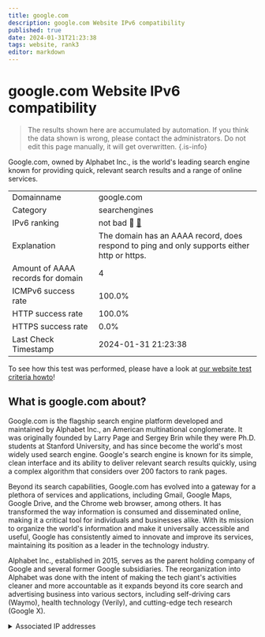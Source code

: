 ```yaml
---
title: google.com
description: google.com Website IPv6 compatibility
published: true
date: 2024-01-31T21:23:38
tags: website, rank3
editor: markdown
---
```


# google.com Website IPv6 compatibility

> The results shown here are accumulated by automation. If you think the data shown is wrong, please contact the administrators. 
> Do not edit this page manually, it will get overwritten.
{.is-info}

Google.com, owned by Alphabet Inc., is the world's leading search engine known for providing quick, relevant search results and a range of online services.


|   |   |
| - | - |
| Domainname | google.com
| Category | searchengines |
| IPv6 ranking | not bad :3rd_place_medal: [🔗](/howto/ranking) |
| Explanation | The domain has an AAAA record, does respond to ping and only supports either http or https. |
| Amount of AAAA records for domain | 4 |
| ICMPv6 success rate | 100.0%|
| HTTP success rate | 100.0% |
| HTTPS success rate | 0.0% |
| Last Check Timestamp | 2024-01-31 21:23:38 |

To see how this test was performed, please have a look at [our website test criteria howto](/howto/testcriteria/website)!


## What is google.com about?
Google.com is the flagship search engine platform developed and maintained by Alphabet Inc., an American multinational conglomerate. It was originally founded by Larry Page and Sergey Brin while they were Ph.D. students at Stanford University, and has since become the world's most widely used search engine. Google's search engine is known for its simple, clean interface and its ability to deliver relevant search results quickly, using a complex algorithm that considers over 200 factors to rank pages.

Beyond its search capabilities, Google.com has evolved into a gateway for a plethora of services and applications, including Gmail, Google Maps, Google Drive, and the Chrome web browser, among others. It has transformed the way information is consumed and disseminated online, making it a critical tool for individuals and businesses alike. With its mission to organize the world's information and make it universally accessible and useful, Google has consistently aimed to innovate and improve its services, maintaining its position as a leader in the technology industry.

Alphabet Inc., established in 2015, serves as the parent holding company of Google and several former Google subsidiaries. The reorganization into Alphabet was done with the intent of making the tech giant's activities cleaner and more accountable as it expands beyond its core search and advertising business into various sectors, including self-driving cars (Waymo), health technology (Verily), and cutting-edge tech research (Google X).



<details>
<summary>Associated IP addresses</summary>

2a00:1450:400b:c03::65

2a00:1450:400b:c03::66

2a00:1450:400b:c03::8b

2a00:1450:400b:c03::64

</details>
